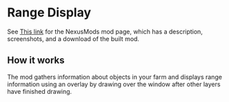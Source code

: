 # Range Display


See [This link](http://www.nexusmods.com/stardewvalley/mods/1179?) for the NexusMods mod page, which has a description, screenshots, and a download of the built mod.

## How it works

The mod gathers information about objects in your farm and displays range information using an overlay by drawing over the window after other layers have finished drawing.